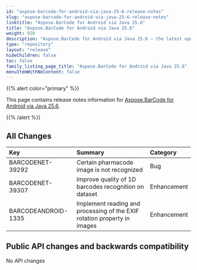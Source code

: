 ```yaml
---
id: "aspose-barcode-for-android-via-java-25-6-release-notes"
slug: "aspose-barcode-for-android-via-java-25-6-release-notes"
linktitle: "Aspose.BarCode for Android via Java 25.6"
title: "Aspose.BarCode for Android via Java 25.6"
weight: 920
description: "Aspose.BarCode for Android via Java 25.6 – the latest updates and fixes."
type: "repository"
layout: "release"
hideChildren: false
toc: false
family_listing_page_title: "Aspose.BarCode for Android via Java 25.6"
menuItemWithNoContent: false
---
```


{{% alert color="primary" %}} 

This page contains release notes information for [Aspose.BarCode for Android via Java 25.6](https://releases.aspose.com/barcode/androidjava/new-releases/aspose.barcode-for-android-via-java-25.6/).

{{% /alert %}} 
## **All Changes**

| **Key**              | **Summary**                                                               | **Category** |
|:---------------------|:--------------------------------------------------------------------------|:-------------|
| BARCODENET-39292     | Certain pharmacode image is not recognized                                | Bug          |
| BARCODENET-39307     | Improve quality of 1D barcodes recognition on dataset                     | Enhancement  |
| BARCODEANDROID-1335  | Implement reading and processing of the EXIF rotation property in images  | Enhancement  |

## Public API changes and backwards compatibility

No API changes